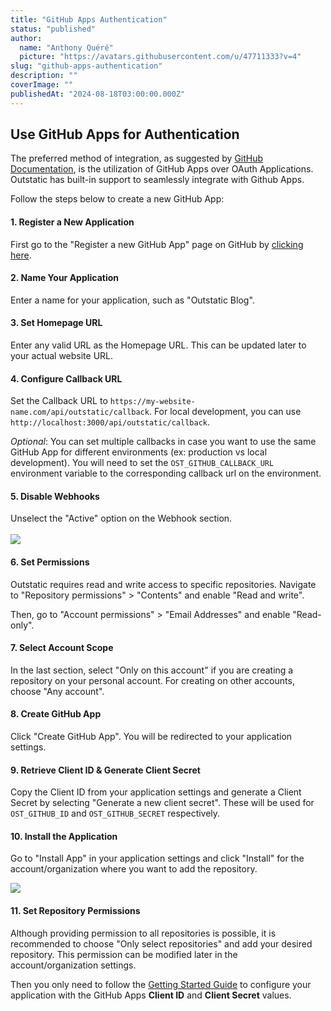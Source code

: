 ```yaml
---
title: "GitHub Apps Authentication"
status: "published"
author:
  name: "Anthony Quéré"
  picture: "https://avatars.githubusercontent.com/u/47711333?v=4"
slug: "github-apps-authentication"
description: ""
coverImage: ""
publishedAt: "2024-08-18T03:00:00.000Z"
---
```


## Use GitHub Apps for Authentication

The preferred method of integration, as suggested by [GitHub Documentation](https://docs.github.com/en/apps/oauth-apps/building-oauth-apps/differences-between-github-apps-and-oauth-apps), is the utilization of GitHub Apps over OAuth Applications. Outstatic has built-in support to seamlessly integrate with Github Apps.

Follow the steps below to create a new GitHub App:

#### 1. Register a New Application

First go to the "Register a new GitHub App" page on GitHub by [clicking here](https://github.com/settings/apps/new).

#### 2. Name Your Application

Enter a name for your application, such as "Outstatic Blog".

#### 3. Set Homepage URL

Enter any valid URL as the Homepage URL. This can be updated later to your actual website URL.

#### 4. Configure Callback URL

Set the Callback URL to `https://my-website-name.com/api/outstatic/callback`. For local development, you can use `http://localhost:3000/api/outstatic/callback`.

*Optional*: You can set multiple callbacks in case you want to use the same GitHub App for different environments (ex: production vs local development). You will need to set the `OST_GITHUB_CALLBACK_URL` environment variable to the corresponding callback url on the environment.

#### 5. Disable Webhooks

Unselect the "Active" option on the Webhook section.\
\
![](/docs/images/image-MzNT.png)

#### 6. Set Permissions

Outstatic requires read and write access to specific repositories. Navigate to "Repository permissions" &gt; "Contents" and enable "Read and write".

Then, go to "Account permissions" &gt; "Email Addresses" and enable "Read-only".

#### 7. Select Account Scope

In the last section, select "Only on this account" if you are creating a repository on your personal account. For creating on other accounts, choose "Any account".

#### 8. Create GitHub App

Click "Create GitHub App". You will be redirected to your application settings.

#### 9. Retrieve Client ID & Generate Client Secret

Copy the Client ID from your application settings and generate a Client Secret by selecting "Generate a new client secret". These will be used for `OST_GITHUB_ID` and `OST_GITHUB_SECRET` respectively.

#### 10. Install the Application

Go to "Install App" in your application settings and click "Install" for the account/organization where you want to add the repository.

![](/docs/images/cleanshot-2023-11-26-at-22.36.06-2x-E2OT.png)

#### 11. Set Repository Permissions

Although providing permission to all repositories is possible, it is recommended to choose "Only select repositories" and add your desired repository. This permission can be modified later in the account/organization settings.

Then you only need to follow the [Getting Started Guide](/getting-started) to configure your application with the GitHub Apps **Client ID** and **Client Secret** values.